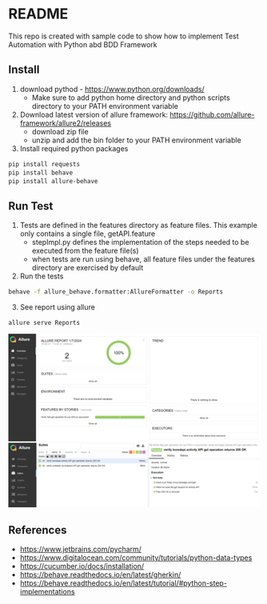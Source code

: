 # README #
This repo is created with sample code to show how to implement Test Automation with Python abd BDD Framework
## Install ##
1. download pythod - https://www.python.org/downloads/
    * Make sure to add python home directory and python scripts directory to your PATH environment variable
2. Download latest version of allure framework: https://github.com/allure-framework/allure2/releases
    * download zip file
    * unzip and add the bin folder to your PATH environment variable
3. Install required python packages

```bash
pip install requests
pip install behave
pip install allure-behave
```
## Run Test ##
1. Tests are defined in the features directory as feature files.  This example only contains a single file, getAPI.feature
    * stepImpl.py defines the implementation of the steps needed to be executed from the feature file(s)
    * when tests are run using behave, all feature files under the features directory are exercised by default
2. Run the tests

```bash
behave -f allure_behave.formatter:AllureFormatter -o Reports
```

3. See report using allure

```bash
allure serve Reports
```
![Screenshot](screenshot1.PNG)
![Screenshot](screenshot2.PNG)

## References ##
* https://www.jetbrains.com/pycharm/
* https://www.digitalocean.com/community/tutorials/python-data-types
* https://cucumber.io/docs/installation/
* https://behave.readthedocs.io/en/latest/gherkin/
* https://behave.readthedocs.io/en/latest/tutorial/#python-step-implementations
